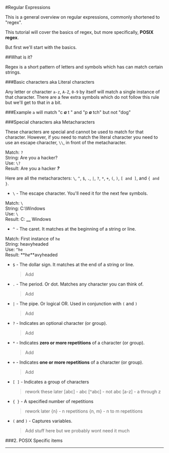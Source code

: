 #Regular Expressions


This is a general overview on regular expressions, commonly shortened to "regex".

This tutorial will cover the basics of regex, but more specifically, **POSIX regex**.

But first we'll start with the basics.

##What is it?

Regex is a short pattern of letters and symbols which has can match certain strings.

###Basic characters aka Literal characters

Any letter or character `a-z`, `A-Z`, `0-9` by itself will match a single instance of that character. There are a few extra symbols which do not follow this rule but we'll get to that in a bit.

###Example
`a` will match "c **_a_** t " and "p **_a_** tch" but not "dog"

###Special characters aka Metacharacters

These characters are special and cannot be used to match for that character. However, if you need to match the literal character you need to use an escape character, `\\`, in front of the metacharacter.

Match: `?`    
String: Are you a hacker?    
Use: `\?`    
Result: Are you a hacker **_?_**    

Here are all the metacharacters: `\`, `^`, `$`, `.`, `|`, `?`, `*`, `+`, `(`, `)`, `[ and ]`, and `{ and }`.
+ `\` - The escape character. You'll need it for the next few symbols.

Match: `\`    
String: C:\Windows    
Use: `\`    
Result: C: **_\_** Windows    

+ `^` - The caret. It matches at the beginning of a string or line.

Match: First instance of `he`    
String: heavyheaded    
Use: `^he`    
Result: **_he_**avyheaded    
	
+ `$` - The dollar sign. It matches at the end of a string or line.

	> Add

+ `.` - The period. Or dot. Matches any character you can think of.

	> Add

+ `|` - The pipe. Or logical OR. Used in conjunction with `(` and `)`

	> Add

+ `?` - Indicates an optional character (or group).

	> Add

+ `*` - Indicates **zero or more repetitions** of a character (or group).

	> Add

+ `+` - Indicates **one or more repetitions** of a character (or group).

	> Add

+ `[ ]` - Indicates a group of characters

	> rework these later
	> [abc] - abc
	> [^abc] - not abc
	> [a-z] - a through z

+ `{ }` - A specified number of repetitions

	> rework later
	> {n} - n repetitions
	> {n, m} - n to m repetitions

+ `(` and `)` - Captures variables.

	> Add  stuff here but we probably wont need it much




###2. POSIX Specific items

----------------------------------
